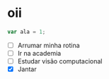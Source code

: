 # oii #

```javascript
var ala = 1;
```

- [ ] Arrumar minha rotina
- [ ] Ir na academia
- [ ] Estudar visão computacional
- [x] Jantar
